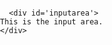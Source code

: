  <!DOCTYPE html>
<html>
<head>
    <meta charset='utf-8' />
    <title>Draw GeoJSON points</title>
    <meta name='viewport' content='initial-scale=1,maximum-scale=1,user-scalable=no' />
    <script src='https://api.tiles.mapbox.com/mapbox-gl-js/v0.47.0/mapbox-gl.js'></script>
    <link href='https://api.tiles.mapbox.com/mapbox-gl-js/v0.47.0/mapbox-gl.css' rel='stylesheet' />
    <style>
        body { margin:0; padding:0; }
        #map { position:absolute; top:0; bottom:0; width:100%; }
    </style>
</head>
    <body>

      <div id='inputarea'>
	This is the input area.
	</div>

<div id='map'></div>
<script>
mapboxgl.accessToken = 'pk.eyJ1Ijoicm9iZXJ0bHJlYWQiLCJhIjoiY2prcHdhbHFnMGpnbDNwbG12ZTFxNnRnOSJ9.1ilsD8zwoacBHbbeP0JLpQ';
var map = new mapboxgl.Map({
    container: 'map',
    style: 'mapbox://styles/mapbox/light-v9',
    center: [-96, 37.8],
    zoom: 3
});

map.on('load', function () {

    map.addLayer({
        "id": "points",
        "type": "symbol",
        "source": {
            "type": "geojson",
            "data": {
                "type": "FeatureCollection",
                "features": [{
                    "type": "Feature",
                    "geometry": {
                        "type": "Point",
                        "coordinates": [-80.5204, 43.46667 ]
                    },
                    "properties": {
                        "title": "Waterloo",
                        "icon": "monument"
                    }
                }, {
                    "type": "Feature",
                    "geometry": {
                        "type": "Point",
                        "coordinates": [-122.414, 37.776]
                    },
                    "properties": {
                        "title": "Mapbox SF",
                        "icon": "harbor"
                    }
                }]
            }
        },
        "layout": {
            "icon-image": "{icon}-15",
            "text-field": "{title}",
            "text-font": ["Open Sans Semibold", "Arial Unicode MS Bold"],
            "text-offset": [0, 0.6],
            "text-anchor": "top"
        }
    });
});
</script>

</body>
</html>
